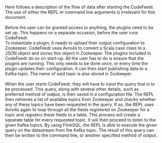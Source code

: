 Here follows a description of the flow of data after starting the CodeFeedr.
The use of either the REPL or command line arguments is irrelevant for this document.<br />
<br />
Before the user can be granted access to anything, the plugins need to be set up. 
This happens on a separate occasion, before the user runs CodeFeedr.<br />
To instantiate a plugin, it needs to upload their output configuration to Zookeeper.
CodeFeedr uses Avro4s to convert a Scala case class to a JSON object and stores this object in Zookeeper.
The plugins included in CodeFeedr do so on start-up. All the user has to do is ensure that the plugins are running.
This only needs to be done once, or every time the plugin updates their configuration.
It can then start publishing data to a Kafka topic. The name of said topic is also stored in Zookeeper.<br />
<br />
When the user starts CodeFeedr, they will have to input the query that is to be processed.
This query, along with several other details, such as preferred method of output, is then saved in a configuration file.
The REPL then retrieves a list of available topics from Zookeeper and checks whether any of these topics have been requested in the query.
If so, the REPL uses Avro4s again to loop through all the fields registered on Zookeeper for a topic and registers these fields to a table.
This process will create a separate table for every requested topic.
It will then proceed to listen to the given Kafka topics.
By using FlinkSQL, the REPL is able to execute the given query on the datastream from the Kafka topic.
The result of this query can then be written to the command line, or another specified method of output.